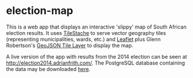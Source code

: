election-map
============

This is a web app that displays an interactive 'slippy' map of South African election results. It uses [TileStache](http://tilestache.org/) to serve vector geography tiles (representing municipalities, wards, etc.) and [Leaflet](http://leafletjs.com/) plus Glenn Robertson's [GeoJSON Tile Layer](https://github.com/glenrobertson/leaflet-tilelayer-geojson) to display the map.

A live version of the app with results from the 2014 election can be seen at http://election2014.adrianfrith.com/. The PostgreSQL database containing the data may be downloaded [here](http://stuff.adrianfrith.com/election2014.sql.bz2).
